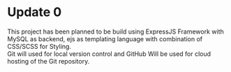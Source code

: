 # Update 0

This project has been planned to be build using ExpressJS Framework with MySQL as backend, ejs as templating language with combination of CSS/SCSS for Styling.<br>
Git will used for local version control and GitHub Will be used for cloud hosting of the Git repository.
